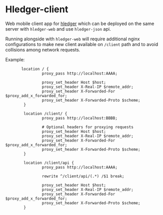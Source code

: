 # Hledger-client

Web mobile client app for [hledger](https://hledger.org)
which can be deployed on the same server with `hledger-web` and use `hledger-json` api.

Running alongside with `hledger-web` will require additional nginx configurations
to make new client available on `/client` path and to avoid collisions among network requests.

Example:

```nginx
       location / {
                proxy_pass http://localhost:AAAA;

                proxy_set_header Host $host;
                proxy_set_header X-Real-IP $remote_addr;
                proxy_set_header X-Forwarded-For $proxy_add_x_forwarded_for;
                proxy_set_header X-Forwarded-Proto $scheme;
        }

        location /client/ {
                proxy_pass http://localhost:BBBB;

                # Optional headers for proxying requests
                proxy_set_header Host $host;
                proxy_set_header X-Real-IP $remote_addr;
                proxy_set_header X-Forwarded-For $proxy_add_x_forwarded_for;
                proxy_set_header X-Forwarded-Proto $scheme;
        }

        location /client/api {
                proxy_pass http://localhost:AAAA;

                rewrite ^/client/api/(.*) /$1 break;

                proxy_set_header Host $host;
                proxy_set_header X-Real-IP $remote_addr;
                proxy_set_header X-Forwarded-For $proxy_add_x_forwarded_for;
                proxy_set_header X-Forwarded-Proto $scheme;
        }
```

